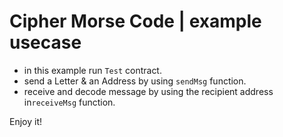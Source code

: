 # Cipher Morse Code | example usecase
- in this example run `Test` contract.
- send a Letter & an Address by using `sendMsg` function.
- receive and decode message by using the recipient address in`receiveMsg` function.

Enjoy it!

